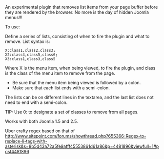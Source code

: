 An experimental plugin that removes list items from your page buffer before they are rendered by the browser. No more is the day of hidden Joomla menus!!!

To use:

Define a series of lists, consisting of when to fire the plugin and what to remove. List syntax is:

    X:class1,class2,class3;
    X2:class4,class5,class6;
    X3:class1,class3,class5

Where X is the menu item, when being viewed, to fire the plugin, and class is the class of the menu item to remove from the page.

* Be sure that the menu item being viewed is followed by a colon.
* Make sure that each list ends with a semi-colon.

The lists can be on different lines in the textarea, and the last list does not need to end with a semi-colon.

TIP: Use 0: to designate a set of classes to remove from all pages.

Works with both Joomla 1.5 and 2.5.

Uber crafty regex based on that of http://www.sitepoint.com/forums/showthread.php?655366-Regex-to-replace-li-tags-with-asterisk&s=8b5d43a72a5fe9afff45553861d61a86&p=4481896&viewfull=1#post4481896